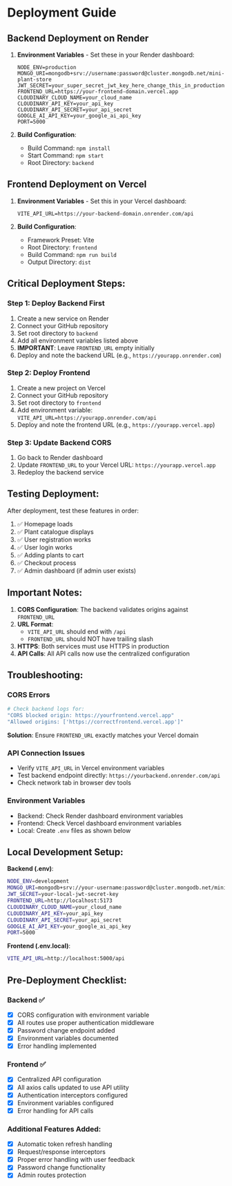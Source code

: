 # Deployment Guide

## Backend Deployment on Render

1. **Environment Variables** - Set these in your Render dashboard:

   ```
   NODE_ENV=production
   MONGO_URI=mongodb+srv://username:password@cluster.mongodb.net/mini-plant-store
   JWT_SECRET=your_super_secret_jwt_key_here_change_this_in_production
   FRONTEND_URL=https://your-frontend-domain.vercel.app
   CLOUDINARY_CLOUD_NAME=your_cloud_name
   CLOUDINARY_API_KEY=your_api_key
   CLOUDINARY_API_SECRET=your_api_secret
   GOOGLE_AI_API_KEY=your_google_ai_api_key
   PORT=5000
   ```

2. **Build Configuration**:
   - Build Command: `npm install`
   - Start Command: `npm start`
   - Root Directory: `backend`

## Frontend Deployment on Vercel

1. **Environment Variables** - Set this in your Vercel dashboard:

   ```
   VITE_API_URL=https://your-backend-domain.onrender.com/api
   ```

2. **Build Configuration**:
   - Framework Preset: Vite
   - Root Directory: `frontend`
   - Build Command: `npm run build`
   - Output Directory: `dist`

## Critical Deployment Steps:

### Step 1: Deploy Backend First

1. Create a new service on Render
2. Connect your GitHub repository
3. Set root directory to `backend`
4. Add all environment variables listed above
5. **IMPORTANT**: Leave `FRONTEND_URL` empty initially
6. Deploy and note the backend URL (e.g., `https://yourapp.onrender.com`)

### Step 2: Deploy Frontend

1. Create a new project on Vercel
2. Connect your GitHub repository
3. Set root directory to `frontend`
4. Add environment variable: `VITE_API_URL=https://yourapp.onrender.com/api`
5. Deploy and note the frontend URL (e.g., `https://yourapp.vercel.app`)

### Step 3: Update Backend CORS

1. Go back to Render dashboard
2. Update `FRONTEND_URL` to your Vercel URL: `https://yourapp.vercel.app`
3. Redeploy the backend service

## Testing Deployment:

After deployment, test these features in order:

1. ✅ Homepage loads
2. ✅ Plant catalogue displays
3. ✅ User registration works
4. ✅ User login works
5. ✅ Adding plants to cart
6. ✅ Checkout process
7. ✅ Admin dashboard (if admin user exists)

## Important Notes:

1. **CORS Configuration**: The backend validates origins against `FRONTEND_URL`
2. **URL Format**:
   - `VITE_API_URL` should end with `/api`
   - `FRONTEND_URL` should NOT have trailing slash
3. **HTTPS**: Both services must use HTTPS in production
4. **API Calls**: All API calls now use the centralized configuration

## Troubleshooting:

### CORS Errors

```bash
# Check backend logs for:
"CORS blocked origin: https://yourfrontend.vercel.app"
"Allowed origins: ['https://correctfrontend.vercel.app']"
```

**Solution**: Ensure `FRONTEND_URL` exactly matches your Vercel domain

### API Connection Issues

- Verify `VITE_API_URL` in Vercel environment variables
- Test backend endpoint directly: `https://yourbackend.onrender.com/api`
- Check network tab in browser dev tools

### Environment Variables

- Backend: Check Render dashboard environment variables
- Frontend: Check Vercel dashboard environment variables
- Local: Create `.env` files as shown below

## Local Development Setup:

**Backend (.env)**:

```bash
NODE_ENV=development
MONGO_URI=mongodb+srv://your-username:password@cluster.mongodb.net/mini-plant-store
JWT_SECRET=your-local-jwt-secret-key
FRONTEND_URL=http://localhost:5173
CLOUDINARY_CLOUD_NAME=your_cloud_name
CLOUDINARY_API_KEY=your_api_key
CLOUDINARY_API_SECRET=your_api_secret
GOOGLE_AI_API_KEY=your_google_ai_api_key
PORT=5000
```

**Frontend (.env.local)**:

```bash
VITE_API_URL=http://localhost:5000/api
```

## Pre-Deployment Checklist:

### Backend ✅

- [x] CORS configuration with environment variable
- [x] All routes use proper authentication middleware
- [x] Password change endpoint added
- [x] Environment variables documented
- [x] Error handling implemented

### Frontend ✅

- [x] Centralized API configuration
- [x] All axios calls updated to use API utility
- [x] Authentication interceptors configured
- [x] Environment variables configured
- [x] Error handling for API calls

### Additional Features Added:

- [x] Automatic token refresh handling
- [x] Request/response interceptors
- [x] Proper error handling with user feedback
- [x] Password change functionality
- [x] Admin routes protection

